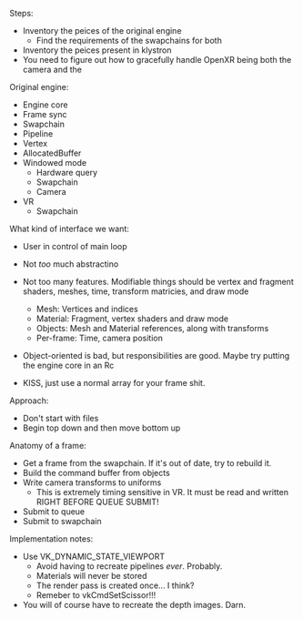 Steps:
* Inventory the peices of the original engine
    * Find the requirements of the swapchains for both
* Inventory the peices present in klystron
* You need to figure out how to gracefully handle OpenXR being both the camera and the 

Original engine:
* Engine core
* Frame sync
* Swapchain
* Pipeline
* Vertex
* AllocatedBuffer
* Windowed mode
    * Hardware query
    * Swapchain
    * Camera
* VR
    * Swapchain

What kind of interface we want:
* User in control of main loop
* Not _too_ much abstractino
* Not too many features. Modifiable things should be vertex and fragment shaders, meshes, time, transform matricies, and draw mode
    * Mesh: Vertices and indices
    * Material: Fragment, vertex shaders and draw mode
    * Objects: Mesh and Material references, along with transforms
    * Per-frame: Time, camera position

* Object-oriented is bad, but responsibilities are good. Maybe try putting the engine core in an Rc<T>
* KISS, just use a normal array for your frame shit.

Approach:
* Don't start with files
* Begin top down and then move bottom up

Anatomy of a frame:
* Get a frame from the swapchain. If it's out of date, try to rebuild it.
* Build the command buffer from objects
* Write camera transforms to uniforms
    * This is extremely timing sensitive in VR. It must be read and written RIGHT BEFORE QUEUE SUBMIT!
* Submit to queue
* Submit to swapchain

Implementation notes:
* Use VK\_DYNAMIC\_STATE\_VIEWPORT
    * Avoid having to recreate pipelines _ever_. Probably.
    * Materials will never be stored
    * The render pass is created once... I think?
    * Remeber to vkCmdSetScissor!!!
* You will of course have to recreate the depth images. Darn.
